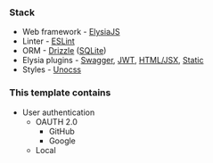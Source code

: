### Stack
- Web framework - [ElysiaJS](https://elysiajs.com/)
- Linter - [ESLint](https://eslint.org/)
- ORM - [Drizzle](https://orm.drizzle.team/) ([SQLite](https://sqlite.org/))
- Elysia plugins - [Swagger](https://elysiajs.com/plugins/swagger.html), [JWT](https://elysiajs.com/plugins/jwt.html), [HTML/JSX](https://elysiajs.com/plugins/html.html), [Static](https://elysiajs.com/plugins/static.html)
- Styles - [Unocss](https://unocss.dev/)

### This template contains
- User authentication
  - OAUTH 2.0
    - GitHub
    - Google
  - Local
